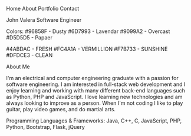 
Home About Portfolio Contact


John Valera
Software Engineer



Colors:
#96858F - Dusty
#6D7993 - Lavendar
#9099A2 - Overcast
#D5D5D5 - Papaer

#4ABDAC - FRESH
#FC4A1A - VERMILLION
#F7B733 - SUNSHINE
#DFDCE3 - CLEAN





About Me

I'm an electrical and computer engineering graduate with a passion for software engineering. I am interested in full-stack web development and I enjoy learning and working with many different back-end languages such as Python, PHP and JavaScript. I love learning new technologies and am always looking to improve as a person. When I'm not coding I like to play guitar, play video games, and do martial arts.

Programming Languages & Frameworks:
Java, C++, C, JavaScript, PHP, Python, Bootstrap, Flask, jQuery
